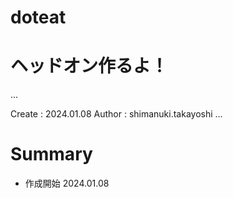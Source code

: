 # doteat
ヘッドオン作るよ！
===
...

Create : 2024.01.08
Author : shimanuki.takayoshi
...

# Summary
- 作成開始 2024.01.08
